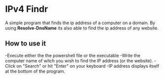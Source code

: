 # IPv4 Findr
A simple program that finds the ip address of a computer on a domain.
By using **Resolve-DnsName** its also able to find the ip address of any website.

## How to use it
-Execute either the the powershell file or the executable
-Write the computer name of witch you wish to find the IP address (or the website).
-Click on "Search" or hit "Enter" on your keyboard
-IP address displays itself at the bottom of the program.

[image]:https://ibb.co/chSG4C0
